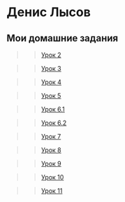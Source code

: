 # Денис Лысов
## Мои домашние задания

>>[Урок 2](danlisov.github.io/Lesson_2/ "Работа в Photoshop")

>>[Урок 3](danlisov.github.io/Lesson_3/ "Учимся структурировать данные в папке проекта")

>>[Урок 4](danlisov.github.io/Lesson_4/ "Свёрстанная на чистом HTML мини-книга")

>>[Урок 5](danlisov.github.io/Lesson_5/ "Свёрстанная на HTML и CSS мини-книга")

>>[Урок 6.1](danlisov.github.io/Lesson_6.1/ "Тренировка позиционирования 1") 

>>[Урок 6.2](danlisov.github.io/Lesson_6.2/ "Тренировка позиционирования 2")

>>[Урок 7](danlisov.github.io/Lesson_7/ "Первый сайт")

>>[Урок 8](danlisov.github.io/Lesson_8/ "Знакомство с сеткой bootstrap")

>>[Урок 9](danlisov.github.io/Lesson_9/ "Сайт написаный с использованием boottrap")

>>[Урок 10](danlisov.github.io/Lesson_10/ "Знакомство с LESS")

>>[Урок 11](danlisov.github.io/Lesson_11/ "Знакомство со сниппетами")
